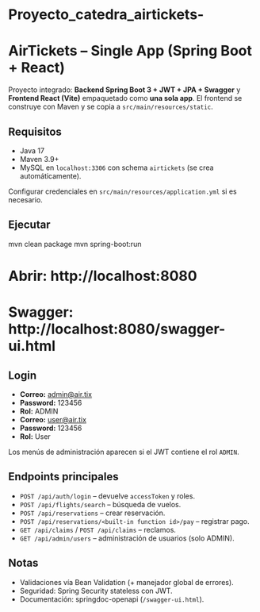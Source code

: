 # Proyecto_catedra_airtickets-

# AirTickets – Single App (Spring Boot + React)

Proyecto integrado: **Backend Spring Boot 3 + JWT + JPA + Swagger** y **Frontend React (Vite)**
empaquetado como **una sola app**. El frontend se construye con Maven y se copia a
`src/main/resources/static`.

## Requisitos
- Java 17
- Maven 3.9+
- MySQL en `localhost:3306` con schema `airtickets` (se crea automáticamente).

Configurar credenciales en `src/main/resources/application.yml` si es necesario.

## Ejecutar
mvn clean package
mvn spring-boot:run
# Abrir: http://localhost:8080
# Swagger: http://localhost:8080/swagger-ui.html


## Login
- **Correo:** admin@air.tix 
- **Password:** 123456
- **Rol:** ADMIN
-  **Correo:** user@air.tix
- **Password:** 123456
- **Rol:** User


Los menús de administración aparecen si el JWT contiene el rol `ADMIN`.

## Endpoints principales
- `POST /api/auth/login` – devuelve `accessToken` y roles.
- `POST /api/flights/search` – búsqueda de vuelos.
- `POST /api/reservations` – crear reservación.
- `POST /api/reservations/<built-in function id>/pay` – registrar pago.
- `GET /api/claims` / `POST /api/claims` – reclamos.
- `GET /api/admin/users` – administración de usuarios (solo ADMIN).

## Notas
- Validaciones vía Bean Validation (+ manejador global de errores).
- Seguridad: Spring Security stateless con JWT.
- Documentación: springdoc-openapi (`/swagger-ui.html`).
